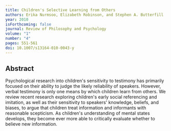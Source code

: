 ```yaml
---
title: Children's Selective Learning from Others
authors: Erika Nurmsoo, Elizabeth Robinson, and Stephen A. Butterfill
year: 2010
isForthcoming: false
journal: Review of Philosophy and Psychology
volume: "1"
number: "4"
pages: 551-561
doi: 10.1007/s13164-010-0043-y
---
```


## Abstract

Psychological research into children's sensitivity to testimony has primarily focused on their ability to judge the likely reliability of speakers. However, verbal testimony is only one means by which children learn from others. We review recent research exploring children's early social referencing and imitation, as well as their sensitivity to speakers' knowledge, beliefs, and biases, to argue that children treat information and informants with reasonable scepticism. As children's understanding of mental states develops, they become ever more able to critically evaluate whether to believe new information.

